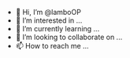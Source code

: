 - 👋 Hi, I’m @lamboOP
- 👀 I’m interested in ...
- 🌱 I’m currently learning ...
- 💞️ I’m looking to collaborate on ...
- 📫 How to reach me ...

<!---
lamboOP/lamboOP is a ✨ special ✨ repository because its `README.md` (this file) appears on your GitHub profile.
You can click the Preview link to take a look at your changes.
--->
